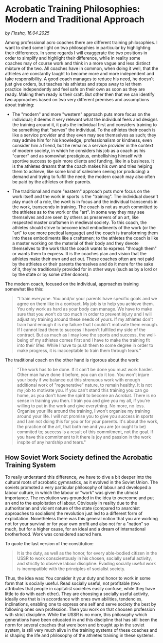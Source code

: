 # Acrobatic Training Philosophies: Modern and Traditional Approach

*by Flosha, 16.04.2025*

Among professional acro coaches there are different training philosophies. I want to shed some light on two philosophies in particular by highlighting their differences. In some regards I will exaggerate the two positions in order to simplify and highlight their difference, while in reality some coaches may of course work and think in a more vague and less distinct mixture of the two. All coaches have in common, when doing it well, that the athletes are constantly taught to become more and more independent and take responsibility. A good coach manages to reduce his need, he doesn't just give orders, but teaches his athletes and steps away to let them practice independently and feel safe on their own as soon as they are ready. Making them ready is their craft. But other then that we can identify two approaches based on two very different premises and assumptions about training: 

* The "modern" and more "western" approach puts more focus on the individual; it deems it very relevant what the individual feels and designs the training around it, it puts the individual first and considers training to be something that "serves" the individual. To the athletes their coach is like a service provider and they even may see themselves as such; they may admire him for his knowledge, professionalism or kindness, even consider him a friend, but he remains a service provider in the context of modern society, in which he considers his job as a coach as his "career" and as somewhat prestigious, embellishing himself with sportive success to gain more clients and funding, like in a business. It is the athletes dreams that the coach makes his own and tries helping them to achieve, like some kind of salesmen seeing (or producing) a demand and trying to fulfill the need; the modern coach may also often be paid by the athletes or their parents.

* The traditional and more "eastern" approach puts more focus on the work itself and the work in sports is the "training". The individual doesn't play much of a role, the *work* is in focus and the individual transcends in the work, transcends in training. The coach is not as much committed to the athletes as to the work or the "art". In some way they may see themselves and are seen by others as preservers of an art, like respected master craftsmen in medieval society. To this coach, the athletes should strive to become ideal embodiments of the work (or the "art" to use more poetical language) and the coach is transforming them into these embodiments like a craftsmen; to the athletes the coach is like a master working on the material of their body and they devote themselves to the work that the coach wants to express "through them" or wants them to express. It is the coaches plan and vision that the athletes make their own and act out. These coaches often are not paid by the athletes or their parents themselves and do it more for the sake of it, they're traditionally provided for in other ways (such as by a lord or by the state or by some other donors). 

The modern coach, focused on the individual, approaches training somewhat like this: 
> "I train everyone. You and/or your parents have specific goals and we agree on them like in a contract. My job is to help you achieve them. You only work as hard as your body can manage. We have to make sure that you won't do too much in order to prevent injury and I will adjust my training around these needs of yours. If my athletes don't train hard enough it is my failure that I couldn't motivate them enough. If I cannot lead them to success I haven't fulfilled my side of the contract. But as much as I may love the sports and success, the well-being of my athletes comes first and I have to make the training fit into their lifes. While I have to push them to some degree in order to make progress, it is inacceptable to train them through tears."

The traditional coach on the other hand is rigorous about the work: 
> "The work has to be done. If it can't be done you must work harder. Other man have done it before, you can do it too. You won't injure your body if we balance out this strenuous work with enough additional work of "regenerative" nature, to remain healthy. It is not my job to motivate you. If you can't stand this training you can go home, as you don't have the spirit to become an Acrobat. There is no sense in training you then. I train you and give you my all, if you're willing to put in the work and give everything. No more, no less. Organise your life around the training, I won't organise my training around your life. I will not promise you to give you success in sports and I am not doing this for you or for your parents. It's about the work, the practice of the art, that both me and you are (or ought to be) commited to; success is a result of this commitment, not the goal. If you have this commitment to it there is joy and passion in the work inspite of any hardship and tears."


## How Soviet Work Society defined the Acrobatic Training System

To really understand this difference, we have to dive a bit deeper into the cultural roots of acrobatic gymnastics, as it evolved in the Soviet Union. The soviets promoted a very particular philosophy of labour and developed a labour culture, in which the labour or "work" was given the utmost importance. The revolution was grounded in the idea to overcome and put an end to the exploitation of labour. Obviously in reality due to the authoritarian and violent nature of the state (compared to anarchist approaches to socialism) the revolution just led to a different form of exploitation. Nonetheless there was this general notion that you are working not for your survival or for your own profit and also not for a "nation" so much, but for a higher cause, for an ideal and a dream of international brotherhood. Work was considered sacred here. 

To quote the last version of the constitution:
> It is the duty, as well as the honor, for every able-bodied citizen in the USSR to work conscientously in his chosen, socially useful activity, and strictly to observe labour discipline. Evading socially useful work is incompatible with the principles of socialist society.

Thus, the idea was: You consider it your duty and honor to work in some form that is socially useful. Read socially useful, not profitable (two attributes that people in capitalist societies easily confuse, while they have little to do with each other). They are choosing a socially useful activity, ideally one that is in accordance with ones own abilities, tendencies, inclinations, enabling one to express one self and serve society the best by following ones own profession. Then you work on that choosen profession with strict discipline. While the USSR is no more, this philosophy which generations have been educated in and this discipline that has still been the norm for several coaches that were born and brought up in the soviet system, is still very much alive in the training systems of these coaches and is shaping the life and philosophy of the athletes training in these systems. 





